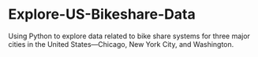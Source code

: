 # Explore-US-Bikeshare-Data
Using Python to explore data related to bike share systems for three major cities in the United States—Chicago, New York City, and Washington.
